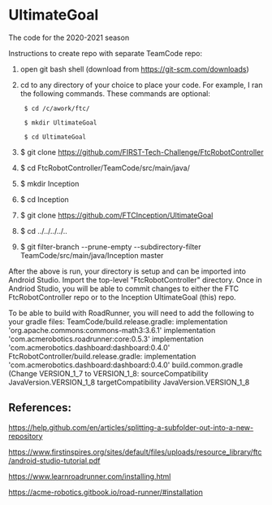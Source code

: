 # UltimateGoal
The code for the 2020-2021 season


Instructions to create repo with separate TeamCode repo:

1) open git bash shell (download from https://git-scm.com/downloads) 
  
2) cd to any directory of your choice to place your code.  For example, I ran the following commands.  These commands are optional:

        $ cd /c/awork/ftc/

        $ mkdir UltimateGoal

        $ cd UltimateGoal



 
3) $ git clone https://github.com/FIRST-Tech-Challenge/FtcRobotController
4) $ cd FtcRobotController/TeamCode/src/main/java/
5) $ mkdir Inception
6) $ cd Inception
7) $ git clone https://github.com/FTCInception/UltimateGoal
8) $ cd ../../../../..
9) $ git filter-branch --prune-empty --subdirectory-filter TeamCode/src/main/java/Inception master


After the above is run, your directory is setup and can be imported into Android Studio.  Import the top-level "FtcRobotController" directory. Once in Andriod Studio, you will be able to commit changes to either the FTC FtcRobotController repo or to the Inception UltimateGoal (this) repo.

To be able to build with RoadRunner, you will need to add the following to your gradle files:
    TeamCode/build.release.gradle:
        implementation 'org.apache.commons:commons-math3:3.6.1'
        implementation 'com.acmerobotics.roadrunner:core:0.5.3'
        implementation 'com.acmerobotics.dashboard:dashboard:0.4.0'
    FtcRobotController/build.release.gradle:
        implementation 'com.acmerobotics.dashboard:dashboard:0.4.0'
    build.common.gradle (Change VERSION_1_7 to VERSION_1_8:
         sourceCompatibility JavaVersion.VERSION_1_8
         targetCompatibility JavaVersion.VERSION_1_8

## References:

https://help.github.com/en/articles/splitting-a-subfolder-out-into-a-new-repository

https://www.firstinspires.org/sites/default/files/uploads/resource_library/ftc/android-studio-tutorial.pdf

https://www.learnroadrunner.com/installing.html

https://acme-robotics.gitbook.io/road-runner/#installation

